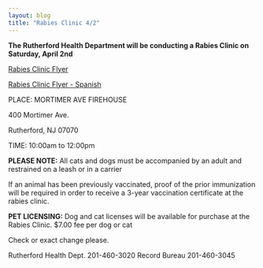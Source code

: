 ```yaml
---
layout: blog
title: "Rabies Clinic 4/2"
---
```


**The Rutherford Health Department will be conducting a Rabies Clinic on Saturday, April 2nd**

[Rabies Clinic Flyer](https://storage.googleapis.com/static.rutherford-nj.com/health/2022_Rabies%20Clinic%20Flyer.pdf)

[Rabies Clinic Flyer - Spanish](https://storage.googleapis.com/static.rutherford-nj.com/health/2022_Rabies%20Clinic%20Flyer%20Spanish.pdf)

PLACE: MORTIMER AVE FIREHOUSE

400 Mortimer Ave.

Rutherford, NJ 07070

TIME: 10:00am to 12:00pm

**PLEASE NOTE:** All cats and dogs must be accompanied by an adult and restrained on a leash or in a carrier

If an animal has been previously vaccinated, proof of the prior immunization will be required in order to receive a 3-year vaccination certificate at the rabies clinic.

**PET LICENSING:** Dog and cat licenses will be available for purchase at the Rabies Clinic. $7.00 fee per dog or cat

Check or exact change please.

Rutherford Health Dept. 201-460-3020 Record Bureau 201-460-3045
